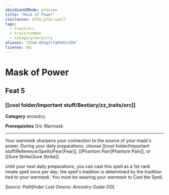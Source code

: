 ```yaml
---
obsidianUIMode: preview
title: "Mask of Power"
cssclasses: pf2e,pf2e-spell
tags:
  - trait/orc
  - trait/common
  - category/ancestry
aliases: "Item.6DSgZrfgKkOZvZEW"
license: OGL
---
```

# Mask of Power
## Feat 5
### [[cool folder/Important stuff/Bestiary/zz_traits/orc]]

**Category** ancestry; 



**Prerequisites** Orc Warmask
* * *
Your _warmask_ sharpens your connection to the source of your mask's power. During your daily preparations, choose [[cool folder/Important stuff/Reference/Spells/Fear|Fear]], [[Phantom Pain|Phantom Pain]], or [[Sure Strike|Sure Strike]].

Until your next daily preparations, you can cast this spell as a 1st-rank innate spell once per day; the spell's tradition is determined by the tradition tied to your _warmask_. You must be wearing your _warmask_ to Cast the Spell.

*Source: Pathfinder Lost Omens: Ancestry Guide*
*OGL*